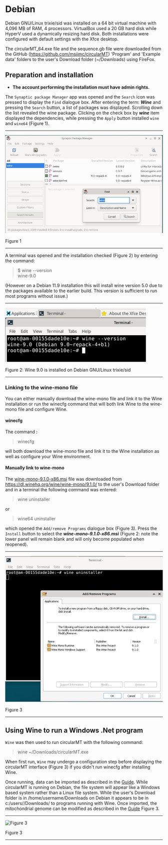 # Debian 
Debian GNU/Linux trixie/sid was installed on a 64 bit virtual machine with 4,096 MB of RAM, 4 processors. VirtualBox used a 20 GB hard disk while HyperV used a dynamically resizing hard disk. Both installations were configured with default settings with the Xfce desktop.

The circularMT_64.exe file and the sequence.gb file were downloaded from the GitHub (https://github.com/msjimc/circularMT) 'Program' and 'Example data' folders to the user's Download folder (~/Downloads) using FireFox.

## Preparation and installation

* **The account performing the installation must have admin rights.**

The ```Synaptic package Manager``` app was opened and the ```Search``` icon was pressed to display the ```Find``` dialogue box. After entering the term: ***Wine*** and pressing the ```Search``` button, a list of packages was displayed. Scrolling down the list revealed the wine package.  Clicking on the check box by ***wine*** item displayed the dependencies, while pressing the ```Apply``` button installed ```wine``` and ```wine64``` (Figure 1).

<hr />

![Figure 1](images/debian_figure1.jpg)

Figure 1

<hr />

A terminal was opened and the installation checked (Figure 2) by entering the command:

>$  wine --version  
wine-9.0

(However on a Debian 11.9 installation this will install wine version 5.0 due to the packages available to the earlier build. This version is sufficient to run most programs without issue.) 

<hr />

![Figure 2](images/debian_figure2.jpg)

Figure 2: Wine 9.0 is installed on Debian GNU/Linux trixie/sid

<hr />

### Linking to the wine-mono file

You can either manually download the wine-mono file and link it to the Wine installation or run the winecfg command that will both link Wine to the wine-mono file and configure Wine.

#### winecfg

The command 
:

> winecfg

will both download the wine-mono file and link it to the Wine installation as well as configure your Wine environment.


#### Manually link to wine-mono

The [wine-mono-9.1.0-x86.msi](https://dl.winehq.org/wine/wine-mono/9.1.0/wine-mono-9.1.0-x86.msi) file was downloaded from https://dl.winehq.org/wine/wine-mono/9.1.0/ to the user's Download folder and in a terminal the following command was entered:

> wine uninstaller

or 

> wine64 uninstaller

which opened the ```Add/remove Programs``` dialogue box (Figure 3). Press the ```Install``` button to select the ***wine-mono-9.1.0-x86.msi*** (Figure 2: note the lower panel will remain blank and will only become populated when reopened). 

<hr />

![Figure 3](images/debian_figure2a.jpg)

Figure 3

<hr />

## Using Wine to run a Windows .Net program

```Wine``` was then used to run circularMT with the following command:

> wine ~/Downloads/circularMT.exe

When first run, ```Wine``` may undergo a configuration step before displaying the circularMT interface (Figure 3) if you didn't run winecfg after installing Wine.

Once running, data can be imported as described in the [Guide](https://github.com/msjimc/circularMT/tree/master/Guide/README.md). While circularMT is running on Debian, the file system will appear like a Windows based system rather than a Linux file system. While the user's Download folder is in /home/username/Downloads on Debian it appears to be in c:/users/<username>/Downloads/ to programs running with Wine. Once imported, the mitochondrial genome can be modified as described in the [Guide](https://github.com/msjimc/circularMT/tree/master/Guide/README.md) Figure 3.

<hr />

![Figure 3](images/Debian-trixie-Xfce.jpg)

Figure 3

<hr />

